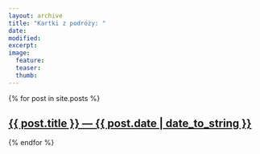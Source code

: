```yaml
---
layout: archive
title: "Kartki z podróży: "
date: 
modified:
excerpt:
image:
  feature:
  teaser:
  thumb:
---
```


<div class="tiles">
{% for post in site.posts %}
	<a href="{{ post.url }}">
    <h2>{{ post.title }} &mdash; {{ post.date | date_to_string }}</h2>
  </a>
{% endfor %}
</div><!-- /.tiles -->